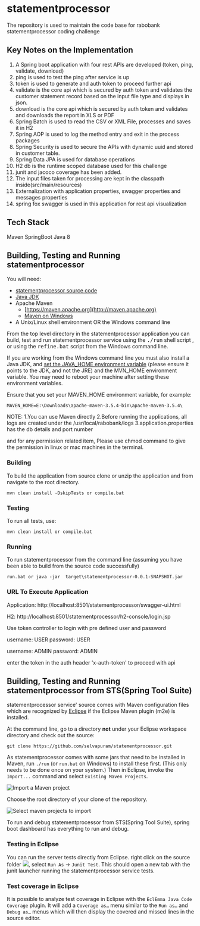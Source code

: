 # statementprocessor
The repository is used to maintain the code base for rabobank statementprocessor coding challenge

## Key Notes on the Implementation
1. A Spring boot application with four rest APIs are developed (token, ping, validate, download)
2. ping is used to test the ping after service is up
3. token is used to generate and auth token to proceed further api
4. validate is the core api which is secured by auth token and validates the customer statement record based on the input file type and displays in json.
5. download is the core api which is secured by auth token and validates and downloads the report in XLS or PDF
6. Spring Batch is used to read the CSV or XML File, processes and saves it in H2
7. Spring AOP is used to log the method entry and exit in the process packages
8. Spring Security is used to secure the APIs with dynamic uuid and stored in customer table.
9. Spring Data JPA is used for database operations
10. H2 db is the runtime scoped database used for this challenge
11. junit and jacoco coverage has been added.
12. The input files taken for processing are kept in the classpath inside(src/main/resources)
13. Externalization with application properties, swagger properties and messages properties
14. spring fox swagger is used in this application for rest api visualization

## Tech Stack
Maven
SpringBoot
Java 8

## Building, Testing and Running statementprocessor

You will need:
* [statementprocessor source code](https://github.com/selvapuram/statementprocessor)
* [Java JDK](http://java.sun.com/javase/downloads/index.jsp)
* Apache Maven
    * [https://maven.apache.org](http://maven.apache.org)
    * [Maven on Windows](https://maven.apache.org/guides/getting-started/windows-prerequisites.html)
* A Unix/Linux shell environment OR the Windows command line

From the top level directory in the statementprocessor application you can build, test and run statementprocessor service using the <tt>./run</tt> shell script , or using the <tt>refine.bat</tt> script from the Windows command line.

If you are working from the Windows command line you must also install a Java JDK, and [set the JAVA_HOME environment variable](http:confluence.atlassian.com/display/DOC/Setting+the+JAVA\_HOME+Variable+in+Windows) (please ensure it points to the JDK, and not the JRE) and the MVN\_HOME environment variable. You may need to reboot your machine after setting these environment variables. 

Ensure that you set your MAVEN_HOME environment variable, for example:

```MAVEN_HOME=E:\Downloads\apache-maven-3.5.4-bin\apache-maven-3.5.4\```

NOTE: 
1.You can use Maven directly
2.Before running the applications, all logs are created under the /usr/local/rabobank/logs
3.application.properties has the db details and port number

and for any permission related item, Please use 
chmod command to give the permission in linux or mac machines in the terminal.


### Building
To build the application from source clone or unzip the application and from navigate to the root directory.
```
mvn clean install -DskipTests or compile.bat
```

### Testing
To run all tests, use:
```
mvn clean install or compile.bat
```



### Running
To run statementprocessor from the command line (assuming you have been able to build from the source code successfully)
```
run.bat or java -jar  target\statementprocessor-0.0.1-SNAPSHOT.jar
```

### URL To Execute Application
Application:  http://localhost:8501/statementprocessor/swagger-ui.html

H2: http://localhost:8501/statementprocessor/h2-console/login.jsp

Use token controller to login with pre defined user and password

username: USER
password: USER

username: ADMIN
password: ADMIN

enter the token in the auth header 'x-auth-token' to proceed with api

## Building, Testing and Running statementprocessor from STS(Spring Tool Suite)
statementprocessor service' source comes with Maven configuration files which are recognized by [Eclipse](http://www.eclipse.org/) if the Eclipse Maven plugin (m2e) is installed.

At the command line, go to a directory **not** under your Eclipse workspace directory and check out the source:

```
git clone https://github.com/selvapuram/statementprocessor.git
```
As statementprocessor comes with some jars that need to be installed in Maven, run `./run` (or `run.bat` on Windows) to install these first. (This only needs to be done once on your system.)
Then in Eclipse, invoke the `Import...` command and select `Existing Maven Projects`. 

![Import a Maven project](images/Eclipse/eclipse-1.png)

Choose the root directory of your clone of the repository.

![Select maven projects to import](images/Eclipse/eclipse-2.png)

To run and debug statementprocessor from STS(Spring Tool Suite), spring boot dashboard has everything to run and debug.



### Testing in Eclipse

You can run the server tests directly from Eclipse. right click on the source folder ![](src/test/java), select `Run As` -> `Junit Test`. This should open a new tab with the junit launcher running the statementprocessor service tests.

### Test coverage in Eclipse

It is possible to analyze test coverage in Eclipse with the `EclEmma Java Code Coverage` plugin. It will add a `Coverage as…` menu similar to the `Run as…` and `Debug as…` menus which will then display the covered and missed lines in the source editor.
